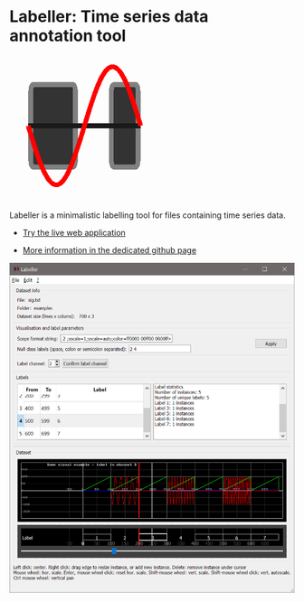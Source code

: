 # Labeller: Time series data annotation tool

![Labeller](/docs/img/sine256.png)

Labeller is a minimalistic labelling tool for files containing time series data. 

* [Try the live web application](http://labeller.danielroggen.net/wasm-latest/labeller.html)

* [More information in the dedicated github page](http://labeller.danielroggen.net)


![Labeller](/documentation/img/l0.png)



